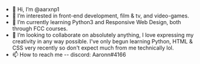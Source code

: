 - 👋 Hi, I’m @aarxnp1
- 👀 I’m interested in front-end development, film & tv, and video-games.
- 🌱 I’m currently learning Python3 and Responsive Web Design, both through FCC courses.
- 💞️ I’m looking to collaborate on absolutely anything, I love expressing my creativity in any way possible. I've only begun learning Python, HTML & CSS very recently so don't expect much from me technically lol.
- 📫 How to reach me -- discord: Aaronn#4166

<!---
aarxnp1/aarxnp1 is a ✨ special ✨ repository because its `README.md` (this file) appears on your GitHub profile.
You can click the Preview link to take a look at your changes.
--->
